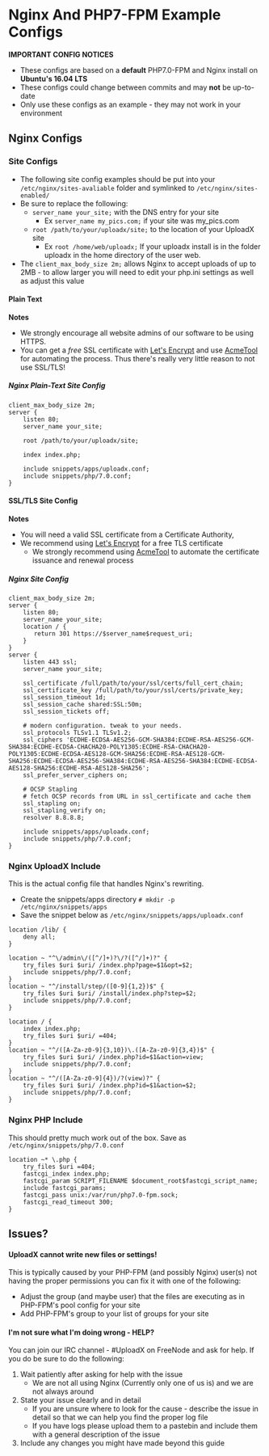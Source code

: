 # Nginx And PHP7-FPM Example Configs
**IMPORTANT CONFIG NOTICES**

* These configs are based on a **default** PHP7.0-FPM and Nginx install on **Ubuntu's 16.04 LTS**
* These configs could change between commits and may **not** be up-to-date
* Only use these configs as an example - they may not work in your environment


## Nginx Configs
### Site Configs
* The following site config examples should be put into your `/etc/nginx/sites-avaliable` folder and symlinked to `/etc/nginx/sites-enabled/`
* Be sure to replace the following:
    * `server_name your_site;` with the DNS entry for your site
        * Ex `server_name my_pics.com;` if your site was my_pics.com
    * `root /path/to/your/uploadx/site;` to the location of your UploadX site
        * Ex `root /home/web/uploadx;` If your uploadx install is in the folder uploadx in the home directory of the user web.
* The `client_max_body_size 2m;` allows Nginx to accept uploads of up to 2MB - to allow larger you will need to edit your php.ini settings as well as adjust this value

#### Plain Text
**Notes**

* We strongly encourage all website admins of our software to be using HTTPS.
* You can get a _free_ SSL certificate with [Let's Encrypt](https://letsencrypt.org/) and use [AcmeTool](https://github.com/hlandau/acme) for automating the process. Thus there's really very little reason to not use SSL/TLS!

##### Nginx Plain-Text Site Config

```nginx
client_max_body_size 2m;
server {
	listen 80;
	server_name your_site;

	root /path/to/your/uploadx/site;

	index index.php;

	include snippets/apps/uploadx.conf;
	include snippets/php/7.0.conf;
}
```

#### SSL/TLS Site Config
**Notes**

* You will need a valid SSL certificate from a Certificate Authority,
* We recommend using [Let's Encrypt](https://letsencrypt.org/) for a free TLS certificate
    * We strongly recommend using [AcmeTool](https://github.com/hlandau/acme) to automate the certificate issuance and renewal process

##### Nginx Site Config
```nginx
client_max_body_size 2m;
server {
    listen 80;
    server_name your_site;
    location / {
       return 301 https://$server_name$request_uri;
    }
}
server {
    listen 443 ssl;
    server_name your_site;

    ssl_certificate /full/path/to/your/ssl/certs/full_cert_chain;
    ssl_certificate_key /full/path/to/your/ssl/certs/private_key;
    ssl_session_timeout 1d;
    ssl_session_cache shared:SSL:50m;
    ssl_session_tickets off;

    # modern configuration. tweak to your needs.
    ssl_protocols TLSv1.1 TLSv1.2;
    ssl_ciphers 'ECDHE-ECDSA-AES256-GCM-SHA384:ECDHE-RSA-AES256-GCM-SHA384:ECDHE-ECDSA-CHACHA20-POLY1305:ECDHE-RSA-CHACHA20-POLY1305:ECDHE-ECDSA-AES128-GCM-SHA256:ECDHE-RSA-AES128-GCM-SHA256:ECDHE-ECDSA-AES256-SHA384:ECDHE-RSA-AES256-SHA384:ECDHE-ECDSA-AES128-SHA256:ECDHE-RSA-AES128-SHA256';
    ssl_prefer_server_ciphers on;

    # OCSP Stapling
    # fetch OCSP records from URL in ssl_certificate and cache them
    ssl_stapling on;
    ssl_stapling_verify on;
    resolver 8.8.8.8;

    include snippets/apps/uploadx.conf;
    include snippets/php/7.0.conf;
}
```

### Nginx UploadX Include
This is the actual config file that handles Nginx's rewriting.

* Create the snippets/apps directory
`# mkdir -p /etc/nginx/snippets/apps`
* Save the snippet below as `/etc/nginx/snippets/apps/uploadx.conf`

```nginx
location /lib/ {
	deny all;
}

location ~ "^\/admin\/([^/]+)?\/?([^/]+)?" {
	try_files $uri $uri/ /index.php?page=$1&opt=$2;
	include snippets/php/7.0.conf;
}
location ~ "^/install/step/([0-9]{1,2})$" {
	try_files $uri $uri/ /install/index.php?step=$2;
	include snippets/php/7.0.conf;
}

location / {
	index index.php;
	try_files $uri $uri/ =404;
}
location ~ "^/([A-Za-z0-9]{3,10})\.([A-Za-z0-9]{3,4})$" {
	try_files $uri $uri/ /index.php?id=$1&action=view;
	include snippets/php/7.0.conf;
}
location ~ "^/([A-Za-z0-9]{4})/?(view)?" {
	try_files $uri $uri/ /index.php?id=$1&action=$2;
	include snippets/php/7.0.conf;
}
```

### Nginx PHP Include
This should pretty much work out of the box. Save as `/etc/nginx/snippets/php/7.0.conf`

```nginx
location ~* \.php {
    try_files $uri =404;
    fastcgi_index index.php;
    fastcgi_param SCRIPT_FILENAME $document_root$fastcgi_script_name;
    include fastcgi_params;
    fastcgi_pass unix:/var/run/php7.0-fpm.sock;
    fastcgi_read_timeout 300;
}
```

## Issues?
#### UploadX cannot write new files or settings!
This is typically caused by your PHP-FPM (and possibly Nginx) user(s) not having the proper permissions you can fix it with one of the following:
* Adjust the group (and maybe user) that the files are executing as in PHP-FPM's pool config for your site
* Add PHP-FPM's group to your list of groups for your site

#### I'm not sure what I'm doing wrong - HELP?
You can join our IRC channel - #UploadX on FreeNode and ask for help. If you do be sure to do the following:

1. Wait patiently after asking for help with the issue
    * We are not all using Nginx (Currently only one of us is) and we are not always around
2. State your issue clearly and in detail
    * If you are unsure where to look for the cause - describe the issue in detail so that we can help you find the proper log file
    * If you have logs please upload them to a pastebin and include them with a general description of the issue
3. Include any changes you might have made beyond this guide
